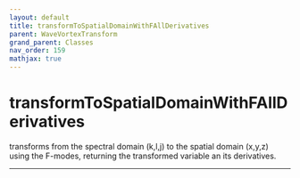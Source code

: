 ```yaml
---
layout: default
title: transformToSpatialDomainWithFAllDerivatives
parent: WaveVortexTransform
grand_parent: Classes
nav_order: 159
mathjax: true
---
```


#  transformToSpatialDomainWithFAllDerivatives

transforms from the spectral domain (k,l,j) to the spatial domain (x,y,z) using the F-modes, returning the transformed variable an its derivatives.


---

